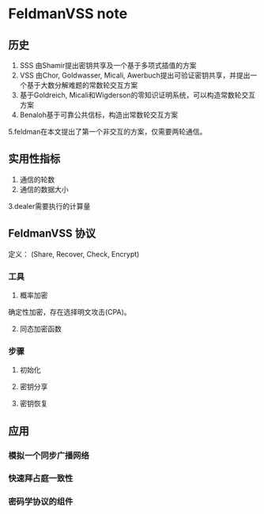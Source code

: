 # FeldmanVSS note

## 历史

1. SSS 由Shamir提出密钥共享及一个基于多项式插值的方案
2. VSS 由Chor, Goldwasser, Micali, Awerbuch提出可验证密钥共享，并提出一个基于大数分解难题的常数轮交互方案
3. 基于Goldreich, Micali和Wigderson的零知识证明系统，可以构造常数轮交互方案
4. Benaloh基于可靠公共信标，构造出常数轮交互方案

5.feldman在本文提出了第一个非交互的方案，仅需要两轮通信。

## 实用性指标

1. 通信的轮数
2. 通信的数据大小

3.dealer需要执行的计算量

## FeldmanVSS 协议

定义：
(Share, Recover, Check, Encrypt)

### 工具

1. 概率加密

确定性加密，存在选择明文攻击(CPA)。

2. 同态加密函数

### 步骤  

1. 初始化

2. 密钥分享

3. 密钥恢复

## 应用

### 模拟一个同步广播网络

### 快速拜占庭一致性

### 密码学协议的组件

